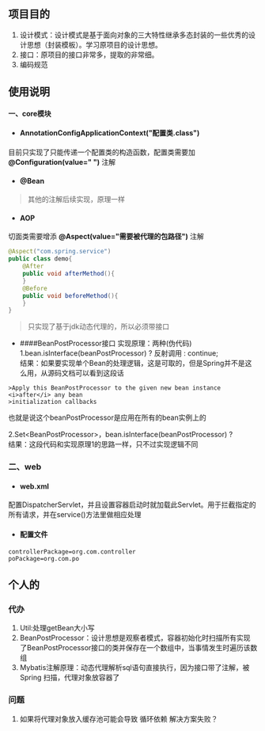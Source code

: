 ## 项目目的  
1. 设计模式：设计模式是基于面向对象的三大特性继承多态封装的一些优秀的设计思想（封装模板）。学习原项目的设计思想。  
2. 接口：原项目的接口非常多，提取的非常细。
3. 编码规范
## 使用说明  
#### 一、core模块  
- #### AnnotationConfigApplicationContext("配置类.class")  
目前只实现了只能传递一个配置类的构造函数，配置类需要加 **@Configuration(value=" ")** 注解  
- #### @Bean  
>其他的注解后续实现，原理一样  
- #### AOP  
切面类需要增添 **@Aspect(value="需要被代理的包路径")** 注解  
````java
@Aspect("com.spring.service")
public class demo{
    @After  
    public void afterMethod(){
    }
    @Before  
    public void beforeMethod(){
    }  
}
````  
> 只实现了基于jdk动态代理的，所以必须带接口  
- ####BeanPostProcessor接口
实现原理：两种(伪代码)  
1.bean.isInterface(beanPostProcessor) ? 反射调用 : continue;  
结果：如果要实现单个Bean的处理逻辑，这是可取的，但是Spring并不是这么用，从源码文档可以看到这段话
````text
>Apply this BeanPostProcessor to the given new bean instance <i>after</i> any bean
>initialization callbacks
````  
也就是说这个beanPostProcessor是应用在所有的bean实例上的 

2.Set<BeanPostProcessor\>，bean.isInterface(beanPostProcessor) ?  
结果：这段代码和实现原理1的思路一样，只不过实现逻辑不同 
  
### 二、web  
- #### web.xml
配置DispatcherServlet，并且设置容器启动时就加载此Servlet。用于拦截指定的所有请求，并在service()方法里做相应处理
- #### 配置文件
```properties
controllerPackage=org.com.controller
poPackage=org.com.po
```

## 个人的
### 代办
1. Util:处理getBean大小写  
2. BeanPostProcessor：设计思想是观察者模式，容器初始化时扫描所有实现
了BeanPostProcessor接口的类并保存在一个数组中，当事情发生时遍历该数组  
3. Mybatis注解原理：动态代理解析sql语句直接执行，因为接口带了注解，被Spring
扫描，代理对象放容器了  
### 问题  
1. 如果将代理对象放入缓存池可能会导致 循环依赖 解决方案失败？  
